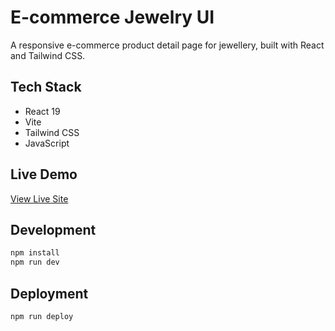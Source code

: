 # E-commerce Jewelry UI

A responsive e-commerce product detail page for jewellery, built with React and Tailwind CSS.


## Tech Stack

- React 19
- Vite
- Tailwind CSS
- JavaScript

## Live Demo

[View Live Site](https://sahilg28.github.io/JewelleryPage_UI/)

## Development

```bash
npm install
npm run dev
```

## Deployment

```bash
npm run deploy
```
